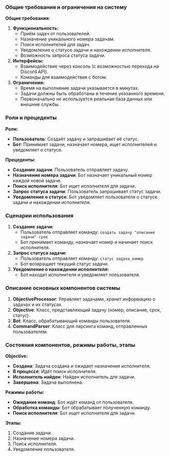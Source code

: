 ### Общие требования и ограничения на систему

**Общие требования:**

1. **Функциональность:**
    - Приём задач от пользователей.
    - Назначение уникального номера задачам.
    - Поиск исполнителей для задач.
    - Уведомление о статусе задачи и нахождении исполнителя.
    - Возможность запроса статуса задачи.
2. **Интерфейсы:**
    - Взаимодействие через консоль (с возможностью перехода на Discord API).
    - Команды для взаимодействия с ботом.
3. **Ограничения:**
    - Время на выполнение задачи указывается в минутах.
    - Задачи должны быть обработаны в течение указанного времени.
    - Первоначально не используется реальная база данных или внешние службы.
 
### Роли и прецеденты

**Роли:**

- **Пользователь**: Создаёт задачу и запрашивает её статус.
- **Бот**: Принимает задачи, назначает номера, ищет исполнителей и уведомляет о статусе.

**Прецеденты:**

- **Создание задачи**: Пользователь отправляет задачу.
- **Назначение номера задачи**: Бот назначает уникальный номер каждой новой задаче.
- **Поиск исполнителя**: Бот ищет исполнителя для задачи.
- **Запрос статуса задачи**: Пользователь запрашивает статус задачи.
- **Уведомление о статусе**: Бот уведомляет пользователя о статусе задачи и нахождении исполнителя.
### Сценарии использования

1. **Создание задачи:**
    - Пользователь отправляет команду: `создать задачу "описание задачи" срок`
    - Бот принимает команду, назначает номер и начинает поиск исполнителя.
2. **Запрос статуса задачи:**
    - Пользователь отправляет команду: `статус задача_номер`
    - Бот возвращает текущий статус задачи.
3. **Уведомление о нахождении исполнителя:**
    - Бот находит исполнителя и уведомляет пользователя.
  
### Описание основных компонентов системы

1. **ObjectiveProcessor**: Управляет задачами, хранит информацию о задачах и их статусах.
2. **Objective**: Класс, представляющий задачу (номер, описание, срок, статус).
3. **Bot**: Класс, обрабатывающий команды пользователя.
4. **CommandParser**: Класс для парсинга команд, отправленных пользователем.

### Состояния компонентов, режимы работы, этапы

**Objective:**

- **Создана**: Задача создана и ожидает назначения исполнителя.
- **В процессе**: Идёт поиск исполнителя.
- **Исполнитель найден**: Найден исполнитель для задачи.
- **Завершена**: Задача выполнена.

**Режимы работы:**

- **Ожидание команд**: Бот ждёт команд от пользователя.
- **Обработка команды**: Бот обрабатывает полученную команду.
- **Поиск исполнителя**: Бот ищет исполнителя для задачи.

**Этапы:**

1. Создание задачи.
2. Назначение номера задачи.
3. Поиск исполнителя.
4. Уведомление пользователя.